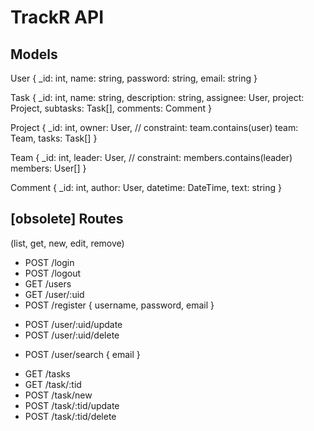 # TrackR API
## Models
User {
    \_id: int,
    name: string,
    password: string,
    email: string
}

Task {
    \_id: int,
    name: string,
    description: string,
    assignee: User,
    project: Project,
    subtasks: Task[],
    comments: Comment
}

Project {
    \_id: int,
    owner: User, // constraint: team.contains(user)
    team: Team,
    tasks: Task[]
}

Team {
    \_id: int,
    leader: User, // constraint: members.contains(leader)
    members: User[]
}

Comment {
    \_id: int,
    author: User,
    datetime: DateTime,
    text: string
}

## [obsolete] Routes

(list, get, new, edit, remove)

+ POST /login
+ POST /logout
+ GET /users
+ GET /user/:uid
+ POST /register { username, password, email }
- POST /user/:uid/update
- POST /user/:uid/delete
+ POST /user/search { email }

- GET /tasks
- GET /task/:tid
- POST /task/new
- POST /task/:tid/update
- POST /task/:tid/delete
